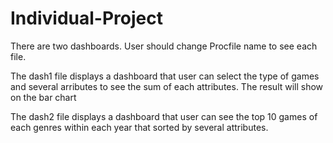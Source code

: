 # Individual-Project

There are two dashboards. User should change Procfile name to see each file.

The dash1 file displays a dashboard that user can select the type of games and several arributes to see the sum of each attributes. The result will show on the bar chart

The dash2 file displays a dashboard that user can see the top 10 games of each genres within each year that sorted by several attributes.
